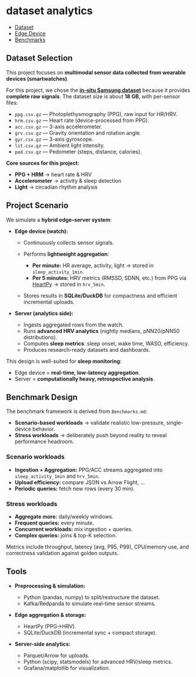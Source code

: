 # dataset analytics

- [Dataset](Dataset.md)
- [Edge Device](Edge_Device.md)
- [Benchmarks](Benchmarks.md)

## Dataset Selection

This project focuses on **multimodal sensor data collected from wearable devices (smartwatches)**.

For this project, we chose the [**in-situ Samsung dataset**](https://springernature.figshare.com/articles/dataset/In-situ_wearable-based_dataset_of_continuous_heart_rate_variability_monitoring_accompanied_by_sleep_diaries/28509740) because it provides **complete raw signals**. The dataset size is about **18 GB**, with per-sensor files:

- `ppg.csv.gz` — Photoplethysmography (PPG), raw input for HR/HRV.
- `hrm.csv.gz` — Heart rate (device-processed from PPG).
- `acc.csv.gz` — 3-axis accelerometer.
- `grv.csv.gz` — Gravity orientation and rotation angle.
- `gyr.csv.gz` — 3-axis gyroscope.
- `lit.csv.gz` — Ambient light intensity.
- `ped.csv.gz` — Pedometer (steps, distance, calories).

**Core sources for this project:**

- **PPG + HRM** → heart rate & HRV
- **Accelerometer** → activity & sleep detection
- **Light** → circadian rhythm analysis

## Project Scenario

We simulate a **hybrid edge–server system**:

- **Edge device (watch):**

  - Continuously collects sensor signals.
  - Performs **lightweight aggregation**:

    - **Per minute:** HR average, activity, light → stored in `sleep_activity_1min`.
    - **Per 5 minutes:** HRV metrics (RMSSD, SDNN, etc.) from PPG via [HeartPy](https://python-heart-rate-analysis-toolkit.readthedocs.io/) → stored in `hrv_5min`.
  - Stores results in **SQLite/DuckDB** for compactness and efficient incremental uploads.

- **Server (analytics side):**

  - Ingests aggregated rows from the watch.
  - Runs **advanced HRV analytics** (nightly medians, pNN20/pNN50 distributions).
  - Computes **sleep metrics**: sleep onset, wake time, WASO, efficiency.
  - Produces research-ready datasets and dashboards.

This design is well-suited for **sleep monitoring**:

- Edge device = **real-time, low-latency aggregation**.
- Server = **computationally heavy, retrospective analysis**.

## Benchmark Design

The benchmark framework is derived from `Benchmarks.md`:

- **Scenario-based workloads** → validate realistic low-pressure, single-device behavior.
- **Stress workloads** → deliberately push beyond reality to reveal performance headroom.

### Scenario workloads

- **Ingestion + Aggregation:** PPG/ACC streams aggregated into `sleep_activity_1min` and `hrv_5min`.
- **Upload efficiency:** compare JSON vs Arrow Flight, ...
- **Periodic queries:** fetch new rows (every 30 min).

### Stress workloads

- **Aggregate more:** daily/weekly windows.
- **Frequent queries:** every minute.
- **Concurrent workloads:** mix ingestion + queries.
- **Complex queries:** joins & top-K selection.

Metrics include throughput, latency (avg, P95, P99), CPU/memory use, and correctness validation against golden outputs.

## Tools

- **Preprocessing & simulation:**

  - Python (pandas, numpy) to split/restructure the dataset.
  - Kafka/Redpanda to simulate real-time sensor streams.

- **Edge aggregation & storage:**

  - HeartPy (PPG→HRV).
  - SQLite/DuckDB (incremental sync + compact storage).

- **Server-side analytics:**

  - Parquet/Arrow for uploads.
  - Python (scipy, statsmodels) for advanced HRV/sleep metrics.
  - Grafana/matplotlib for visualization.
